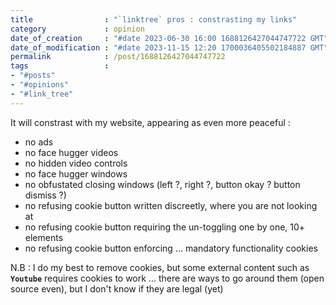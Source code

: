 ```yaml
---
title                : "`linktree` pros : constrasting my links"
category             : opinion
date_of_creation     : "#date 2023-06-30 16:00 1688126427044747722 GMT"
date_of_modification : "#date 2023-11-15 12:20 1700036405502184887 GMT"
permalink            : /post/1688126427044747722
tags                 :
- "#posts"             
- "#opinions"
- "#link_tree"
---
```


It will constrast with my website, appearing as even more peaceful :

- no ads
- no face hugger videos
- no hidden video controls
- no face hugger windows
- no obfustated closing windows (left ?, right ?, button okay ? button dismiss ?)
- no refusing cookie button written discreetly, where you are not looking at
- no refusing cookie button requiring the un-toggling one by one, 10+ elements 
- no refusing cookie button enforcing ... mandatory functionality cookies

N.B : I do my best to remove cookies, but some external content such as __`Youtube`__ requires cookies to work ... there are ways to go around them (open source even), but I don't know if they are legal (yet) 